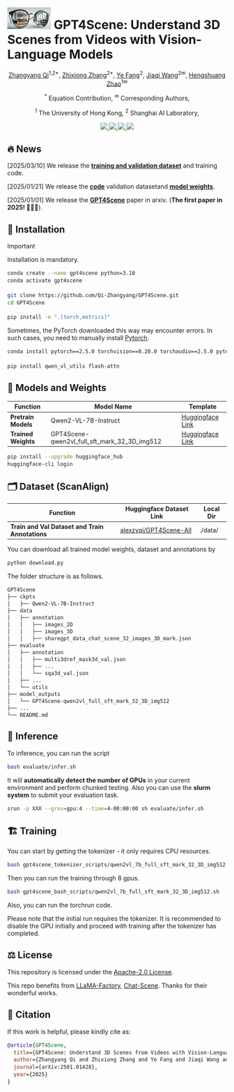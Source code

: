 
# <img src="./logo.png" alt="Icon" width="100" height="50"> GPT4Scene: Understand 3D Scenes from Videos with Vision-Language Models

<div style="text-align: center;">
  <p class="title is-5 mt-2 authors"> 
    <a href="https://scholar.google.com/citations?user=kwVLpo8AAAAJ&hl=en/" target="_blank">Zhangyang Qi</a><sup>1,2*</sup>, 
    <a href="https://github.com/rookiexiong7" target="_blank">Zhixiong Zhang</a><sup>2*</sup>, 
    <a href="https://github.com/Aleafy" target="_blank">Ye Fang</a><sup>2</sup>, 
    <a href="https://myownskyw7.github.io/" target="_blank">Jiaqi Wang</a><sup>2&#9993;</sup>,
    <a href="https://hszhao.github.io/" target="_blank">Hengshuang Zhao</a><sup>1&#9993;</sup>
  </p>
</div>

<div style="text-align: center;">
    <!-- contribution -->
    <p class="subtitle is-5" style="font-size: 1.0em; text-align: center;">
        <sup>*</sup> Equation Contribution,
        <sup>&#9993;</sup> Corresponding Authors,
    </p>
</div>

<div style="text-align: center;">
  <!-- affiliations -->
  <p class="subtitle is-5" style="font-size: 1.0em; text-align: center;"> 
    <sup>1</sup> The University of Hong Kong, 
    <sup>2</sup> Shanghai AI Laboratory,
  </p>
</div>

<p align="center">
  <a href="https://arxiv.org/abs/2501.01428" target='_**blank**'>
    <img src="https://img.shields.io/badge/arXiv-2501.01428📖-bron?">
  </a> 
  <a href="https://gpt4scene.github.io/" target='_blank'>
    <img src="https://img.shields.io/badge/Project%20page-&#x1F680-yellow">
  </a>
  <a href="https://huggingface.co/alexzyqi/GPT4Scene-qwen2vl_full_sft_mark_32_3D_img512" target='_blank'>
    <img src="https://img.shields.io/badge/Huggingface%20Models-🤗-blue">
  </a>
  <a href="https://x.com/Qi_Zhangyang" target='_blank'>
    <img src="https://img.shields.io/twitter/follow/Qi_Zhangyang">
  </a>
</p>

## 🔥 News

[2025/03/10] We release the **[training and validation dataset](https://huggingface.co/datasets/alexzyqi/GPT4Scene-All)** and training code.

[2025/01/21] We release the **[code](https://github.com/Qi-Zhangyang/GPT4Scene)** validation datasetand **[model weights](https://huggingface.co/alexzyqi/GPT4Scene-qwen2vl_full_sft_mark_32_3D_img512)**.

[2025/01/01] We release the **[GPT4Scene](https://arxiv.org/abs/2501.01428)** paper in arxiv. (**The first paper in 2025! 🎇🎇🎇**).



## 🔧 Installation

> [!IMPORTANT]
> Installation is mandatory.

```bash
conda create --name gpt4scene python=3.10
conda activate gpt4scene

git clone https://github.com/Qi-Zhangyang/GPT4Scene.git
cd GPT4Scene

pip install -e ".[torch,metrics]"
```

Sometimes, the PyTorch downloaded this way may encounter errors. In such cases, you need to manually install [Pytorch](https://pytorch.org/).

```bash
conda install pytorch==2.5.0 torchvision==0.20.0 torchaudio==2.5.0 pytorch-cuda=12.1 -c pytorch -c nvidia

pip install qwen_vl_utils flash-attn
```

## 🎡 Models and Weights

| Function             | Model Name           | Template                                                        |
| ---------------------| -------------------- | ----------------------------------------------------------------|
| **Pretrain Models**  | Qwen2-VL-7B-Instruct | [Huggingface Link](https://huggingface.co/Qwen/Qwen2-VL-7B-Instruct) |
| **Trained Weights** | GPT4Scene-qwen2vl_full_sft_mark_32_3D_img512                 | [Huggingface Link](https://huggingface.co/alexzyqi/GPT4Scene-qwen2vl_full_sft_mark_32_3D_img512)    |


```bash
pip install --upgrade huggingface_hub
huggingface-cli login
```

## 🗂️ Dataset (ScanAlign)

| Function             | Huggingface Dataset Link       | Local Dir                                                        |
| ---------------------| -------------------- | ----------------------------------------------------------------|
| **Train and Val Dataset and Train Annotations**  | [alexzyqi/GPT4Scene-All](https://huggingface.co/datasets/alexzyqi/GPT4Scene-All) | ./data/ |

You can download all trained model weights, dataset and annotations by 

```bash
python download.py
```

The folder structure is as follows.

```plaintext
GPT4Scene
├── ckpts
│   ├── Qwen2-VL-7B-Instruct
├── data
│   ├── annotation
│   │   ├── images_2D
│   │   ├── images_3D
│   │   ├── sharegpt_data_chat_scene_32_images_3D_mark.json
├── evaluate
│   ├── annotation
│   │   ├── multi3dref_mask3d_val.json
│   │   ├── ...
│   │   └── sqa3d_val.json
│   ├── ...
│   └── utils
├── model_outputs
│   └── GPT4Scene-qwen2vl_full_sft_mark_32_3D_img512
├── ...
└── README.md
```

## 🚀 Inference

To inference, you can run the script

```bash
bash evaluate/infer.sh
```

It will **automatically detect the number of GPUs** in your current environment and perform chunked testing. Also you can use the **slurm system** to submit your evaluation task.

```bash
srun -p XXX --gres=gpu:4 --time=4-00:00:00 sh evaluate/infer.sh
```

## 🏗️ Training

You can start by getting the tokenizer - it only requires CPU resources.
```bash
bash gpt4scene_tokenizer_scripts/qwen2vl_7b_full_sft_mark_32_3D_img512.sh
```

Then you can run the training through 8 gpus.
```bash
bash gpt4scene_bash_scripts/qwen2vl_7b_full_sft_mark_32_3D_img512.sh
```


Also, you can run the torchrun code.


Please note that the initial run requires the tokenizer. It is recommended to disable the GPU initially and proceed with training after the tokenizer has completed.


## ⚖️ License

This repository is licensed under the [Apache-2.0 License](LICENSE).

This repo benefits from [LLaMA-Factory](https://github.com/hiyouga/LLaMA-Factory/), [Chat-Scene](https://github.com/ZzZZCHS/Chat-Scene). Thanks for their wonderful works.

## 🔗 Citation

If this work is helpful, please kindly cite as:

```bibtex
@article{GPT4Scene,
  title={GPT4Scene: Understand 3D Scenes from Videos with Vision-Language Models},
  author={Zhangyang Qi and Zhixiong Zhang and Ye Fang and Jiaqi Wang and Hengshuang Zhao},
  journal={arXiv:2501.01428},
  year={2025}
}
```
